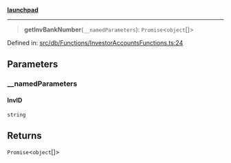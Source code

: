 [**launchpad**](index.md)

***

> **getInvBankNumber**(`__namedParameters`): `Promise`\<`object`[]\>

Defined in: [src/db/Functions/InvestorAccountsFunctions.ts:24](https://github.com/victorbratov/launchpad/blob/6dd13cd77753e59ec2a031fc7279545899826925/src/db/Functions/InvestorAccountsFunctions.ts#L24)

## Parameters

### \_\_namedParameters

#### InvID

`string`

## Returns

`Promise`\<`object`[]\>
